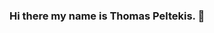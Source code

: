 ### Hi there my name is Thomas Peltekis. 👋

<!--
**dppel/dppel** is a ✨ _special_ ✨ repository because its `README.md` (this file) appears on your GitHub profile.


I am a passionate Master of Science at Information Systems, driven by a curiosity for technology and a love for writing. My journey involves delving into the world of computer science, exploring new ideas, and sharing my insights with the community.


## 🚀 About Me

- 🔭 I currently graduated my Master's in Information Systems at University of Macedonia.

Here are some ideas to get you started:

- 🔭 I’m currently working on ...
- 🌱 I’m currently learning ...
- 👯 I’m looking to collaborate on ...
- 🤔 I’m looking for help with ...
- 💬 Ask me about ...
- 📫 How to reach me: dppel2000@gmail.com
- 😄 Pronouns: ...
- ⚡ Fun fact: ...
-->


